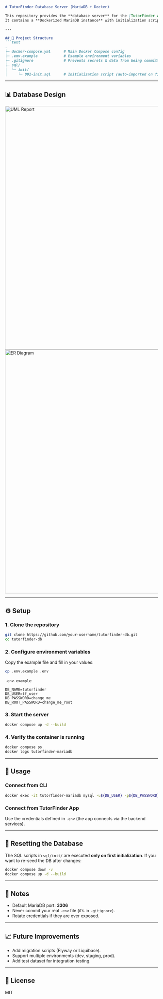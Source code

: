 ````markdown
# TutorFinder Database Server (MariaDB + Docker)

This repository provides the **database server** for the [TutorFinder App](https://github.com/RodrigoJimenezAlonso/TutoringApp).  
It contains a **Dockerized MariaDB instance** with initialization scripts to set up the schema and seed data automatically.

---

## 📂 Project Structure
```text
.
├─ docker-compose.yml      # Main Docker Compose config
├─ .env.example            # Example environment variables
├─ .gitignore              # Prevents secrets & data from being committed
├─ sql/
│  └─ init/
│     └─ 001-init.sql      # Initialization script (auto-imported on first run)
````

---

## 📊 Database Design

<img width="800" alt="UML Report" src="https://github.com/user-attachments/assets/e4baf406-24da-46f2-809f-e0368cc442d4" />

<img width="800" alt="ER Diagram" src="https://github.com/user-attachments/assets/69bfad9e-80a8-477a-9d54-6437d7f975ba" />

---

## ⚙️ Setup

### 1. Clone the repository

```bash
git clone https://github.com/your-username/tutorfinder-db.git
cd tutorfinder-db
```

### 2. Configure environment variables

Copy the example file and fill in your values:

```bash
cp .env.example .env
```

`.env.example`:

```env
DB_NAME=tutorfinder
DB_USER=tf_user
DB_PASSWORD=change_me
DB_ROOT_PASSWORD=change_me_root
```

### 3. Start the server

```bash
docker compose up -d --build
```

### 4. Verify the container is running

```bash
docker compose ps
docker logs tutorfinder-mariadb
```

---

## 🔑 Usage

### Connect from CLI

```bash
docker exec -it tutorfinder-mariadb mysql -u${DB_USER} -p${DB_PASSWORD} ${DB_NAME}
```

### Connect from TutorFinder App

Use the credentials defined in `.env` (the app connects via the backend services).

---

## 🔄 Resetting the Database

The SQL scripts in `sql/init/` are executed **only on first initialization**.
If you want to re-seed the DB after changes:

```bash
docker compose down -v
docker compose up -d --build
```

---

## 📌 Notes

* Default MariaDB port: **3306**
* Never commit your real `.env` file (it’s in `.gitignore`).
* Rotate credentials if they are ever exposed.

---

## 📈 Future Improvements

* Add migration scripts (Flyway or Liquibase).
* Support multiple environments (dev, staging, prod).
* Add test dataset for integration testing.

---

## 📝 License

MIT
